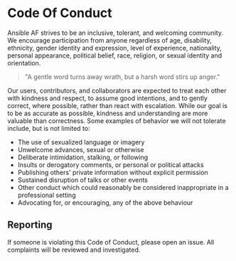 # Code Of Conduct

Ansible AF strives to be an inclusive, tolerant, and welcoming community. We encourage participation from anyone regardless of age, disability, ethnicity, gender identity and expression, level of experience, nationality, personal appearance, political belief, race, religion, or sexual identity and orientation.

> "A gentle word turns away wrath, but a harsh word stirs up anger."

Our users, contributors, and collaborators are expected to treat each other with kindness and respect, to assume good intentions, and to gently correct, where possible, rather than react with escalation. While our goal is to be as accurate as possible, kindness and understanding are more valuable than correctness. Some examples of behavior we will not tolerate include, but is not limited to:

* The use of sexualized language or imagery
* Unwelcome advances, sexual or otherwise
* Deliberate intimidation, stalking, or following
* Insults or derogatory comments, or personal or political attacks
* Publishing others' private information without explicit permission
* Sustained disruption of talks or other events
* Other conduct which could reasonably be considered inappropriate in a professional setting
* Advocating for, or encouraging, any of the above behaviour

## Reporting

If someone is violating this Code of Conduct, please open an issue. All complaints will be reviewed and investigated.
